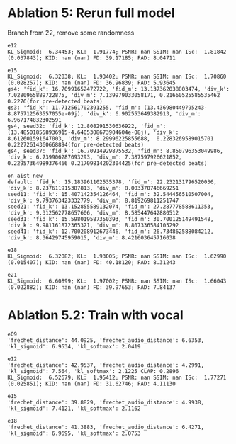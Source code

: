 # Ablation 5: Rerun full model
Branch from 22, remove some randomness

    e12
    KL_Sigmoid:  6.34453; KL:  1.91774; PSNR: nan SSIM: nan ISc:  1.81842 (0.037843); KID: nan (nan) FD: 39.17185; FAD: 8.04711

    e15
    KL_Sigmoid:  6.32038; KL:  1.93402; PSNR: nan SSIM: nan ISc:  1.70860 (0.028257); KID: nan (nan) FD: 36.96839; FAD: 5.93645
    gs4: 'fid_k': 16.70991652472722, 'fid_m': 13.137362038803474, 'div_k': 7.0280965889722875, 'div_m': 7.139979033058171, 0.21660525585535462 0.2276(for pre-detected beats)
    gs3: 'fid_k': 11.712561702391255, 'fid_m': (13.436980449795243-8.875712563557055e-09j), 'div_k': 6.902553649382913, 'div_m': 6.967174832302591
    gs4, seed32: 'fid_k': 12.808291530636922, 'fid_m': (13.485018558936915-4.6405308673904604e-08j), 'div_k': 8.612601591647003, 'div_m': 8.29996225855688,  0.2283269589015701 0.22272614360668894(for pre-detected beats)
    gs4, seed37: 'fid_k': 16.70914929875532, 'fid_m': 8.850796353049986, 'div_k': 6.739906287093293, 'div_m': 7.387597926621852, 0.22957364989376466 0.21709814202304425(for pre-detected beats)

    on aist new
    default: 'fid_k': 15.183961102535378, 'fid_m': 22.232131796520036, 'div_k': 8.237611915387813, 'div_m': 8.003370746669251
    seed11: 'fid_k': 15.407142354126464, 'fid_m': 32.544456510507004, 'div_k': 9.793763423332779, 'div_m': 8.819269811251747
    seed21: 'fid_k': 13.152855589132074, 'fid_m': 27.287778588611353, 'div_k': 9.312562778657606, 'div_m': 8.585447642880512
    seed31: 'fid_k': 15.598019587350393, 'fid_m': 30.700125149491548, 'div_k': 9.981161872365321, 'div_m': 8.807336584105292
    seed41: 'fid_k': 12.700208912673446, 'fid_m': 26.734862588084212, 'div_k': 8.36429745959015, 'div_m': 8.421603645716038

    e18
    KL_Sigmoid:  6.32082; KL:  1.93005; PSNR: nan SSIM: nan ISc:  1.62990 (0.015407); KID: nan (nan) FD: 40.18120; FAD: 8.31243

    e21
    KL_Sigmoid:  6.60899; KL:  1.97002; PSNR: nan SSIM: nan ISc:  1.66043 (0.022882); KID: nan (nan) FD: 39.97653; FAD: 7.84137

# Ablation 5.2: Train with vocal

    e09
    'frechet_distance': 44.0925, 'frechet_audio_distance': 6.6353, 'kl_sigmoid': 6.9534, 'kl_softmax': 2.0419

    e12
    'frechet_distance': 42.9537, 'frechet_audio_distance': 4.2991, 'kl_sigmoid': 7.564, 'kl_softmax': 2.1225 CLAP: 0.2896
    KL_Sigmoid:  6.52679; KL:  1.95412; PSNR: nan SSIM: nan ISc:  1.77271 (0.025851); KID: nan (nan) FD: 31.62746; FAD: 4.11130

    e15
    'frechet_distance': 39.8829, 'frechet_audio_distance': 4.9938, 'kl_sigmoid': 7.4121, 'kl_softmax': 2.1162

    e18
    'frechet_distance': 41.3883, 'frechet_audio_distance': 6.4271, 'kl_sigmoid': 6.9695, 'kl_softmax': 2.0753